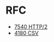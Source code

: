 # RFC

* [7540 HTTP/2](https://tools.ietf.org/html/rfc7540)
* [4180 CSV](https://tools.ietf.org/html/rfc4180)
